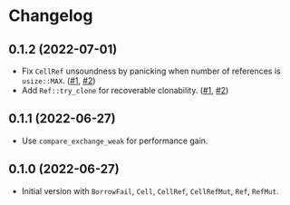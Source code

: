 # Changelog

## 0.1.2 (2022-07-01)

* Fix `CellRef` unsoundness by panicking when number of references is `usize::MAX`. ([#1], [#2])
* Add `Ref::try_clone` for recoverable clonability. ([#1], [#2])

[#1]: https://github.com/azriel91/rt_ref/issues/1
[#2]: https://github.com/azriel91/rt_ref/pull/2

## 0.1.1 (2022-06-27)

* Use `compare_exchange_weak` for performance gain.

## 0.1.0 (2022-06-27)

* Initial version with `BorrowFail`, `Cell`, `CellRef`, `CellRefMut`, `Ref`, `RefMut`.
